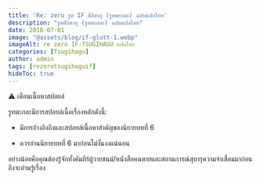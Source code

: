 ```yaml
---
title: 'Re: zero รูท IF สึกิฮากุ (รูทตะกละ) ฉบับแปลไทย'
description: "รูทสึกิฮากุ (รูทตะกละ) ฉบับแปลไทย"
date: 2018-07-01
image: "@assets/blog/if-glutt-1.webp"
imageAlt: re zero IF-TSUGIHAGU แปลไทย
categories: [Tsugihagu]
author: admin
tags: [rezerotsugihaguif]
hideToc: true
---
```

⚠ เตือนเนื้อหาสปอยล์

รูทตะกละมีการสปอยล์เนื้อเรื่องหลักดังนี้:

- มีการอ้างอิงถึงและสปอยล์เนื้อหาสำคัญของนิยายบทที่ 6

- ควรอ่านนิยายบทที่ 6 มาก่อนไม่งั้นงงแน่นอน

อย่างน้อยคือคุณต้องรู้จักทั้งคัมภีร์ผู้วายชนม์/หนังสือคนตายและสถานการณ์สุบารุความจำเสื่อมมาก่อนถึงจะอ่านรู้เรื่อง
